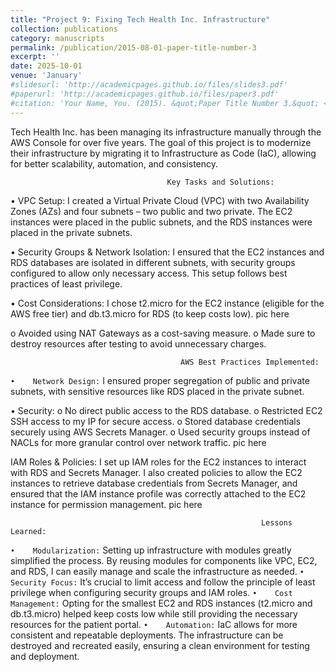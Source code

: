 ```yaml
---
title: "Project 9: Fixing Tech Health Inc. Infrastructure"
collection: publications
category: manuscripts
permalink: /publication/2015-08-01-paper-title-number-3
excerpt: ''
date: 2025-10-01
venue: 'January'
#slidesurl: 'http://academicpages.github.io/files/slides3.pdf'
#paperurl: 'http://academicpages.github.io/files/paper3.pdf'
#citation: 'Your Name, You. (2015). &quot;Paper Title Number 3.&quot; <i>Journal 1</i>. 1(3).'
---
```


Tech Health Inc. has been managing its infrastructure manually through the AWS Console for over five years. The goal of this project is to modernize their infrastructure by migrating it to Infrastructure as Code (IaC), allowing for better scalability, automation, and consistency.

                                       Key Tasks and Solutions:

•	VPC Setup: I created a Virtual Private Cloud (VPC) with two Availability Zones (AZs) and four subnets – two public and two private. The EC2 instances were placed in the public subnets, and the RDS instances were placed in the private subnets.


•	Security Groups & Network Isolation: I ensured that the EC2 instances and RDS databases are isolated in different subnets, with security groups configured to allow only necessary access. This setup follows best practices of least privilege.

•	Cost Considerations: I chose t2.micro for the EC2 instance (eligible for the AWS free tier) and db.t3.micro for RDS (to keep costs low). pic here

o	Avoided using NAT Gateways as a cost-saving measure.
o	Made sure to destroy resources after testing to avoid unnecessary charges.

                                          AWS Best Practices Implemented:
                                          
```•	Network Design:``` I ensured proper segregation of public and private subnets, with sensitive resources like RDS placed in the private subnet.

•	Security:
o	No direct public access to the RDS database.
o	Restricted EC2 SSH access to my IP for secure access.
o	Stored database credentials securely using AWS Secrets Manager.
o	Used security groups instead of NACLs for more granular control over network traffic. pic here

IAM Roles & Policies: I set up IAM roles for the EC2 instances to interact with RDS and Secrets Manager. I also created policies to allow the EC2 instances to retrieve database credentials from Secrets Manager, and ensured that the IAM instance profile was correctly attached to the EC2 instance for permission management. pic here

                                                            Lessons Learned:
                                                            
```•	Modularization:``` Setting up infrastructure with modules greatly simplified the process. By reusing modules for components like VPC, EC2, and RDS, I can easily manage and scale the infrastructure as needed.
```•	Security Focus:``` It’s crucial to limit access and follow the principle of least privilege when configuring security groups and IAM roles.
```•	Cost Management:``` Opting for the smallest EC2 and RDS instances (t2.micro and db.t3.micro) helped keep costs low while still providing the necessary resources for the patient portal.
```•	Automation:``` IaC allows for more consistent and repeatable deployments. The infrastructure can be destroyed and recreated easily, ensuring a clean environment for testing and deployment.





